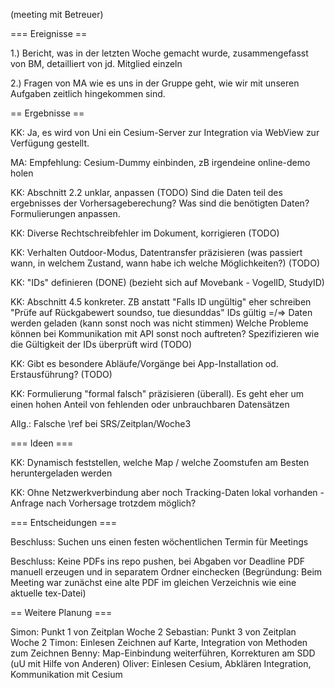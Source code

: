 (meeting mit Betreuer)

=== Ereignisse ==

1.) Bericht, was in der letzten Woche gemacht wurde,
	zusammengefasst von BM, detailliert von jd. Mitglied einzeln

2.) Fragen von MA wie es uns in der Gruppe geht, wie wir mit unseren
	Aufgaben zeitlich hingekommen sind.


== Ergebnisse ==

KK: Ja, es wird von Uni ein Cesium-Server zur Integration via WebView
	zur Verfügung gestellt.

MA: Empfehlung: Cesium-Dummy einbinden, zB irgendeine online-demo holen

KK: Abschnitt 2.2 unklar, anpassen (TODO)
	Sind die Daten teil des ergebnisses der Vorhersageberechung? Was sind die benötigten Daten? Formulierungen anpassen.

KK: Diverse Rechtschreibfehler im Dokument, korrigieren (TODO)

KK: Verhalten Outdoor-Modus, Datentransfer präzisieren (was passiert wann,
	in welchem Zustand, wann habe ich welche Möglichkeiten?) (TODO)

KK: "IDs" definieren (DONE)
	(bezieht sich auf Movebank - VogelID, StudyID)

KK: Abschnitt 4.5 konkreter. ZB anstatt "Falls ID ungültig"
 	eher schreiben "Prüfe auf Rückgabewert soundso, tue diesunddas"
 	IDs gültig =/=> Daten werden geladen (kann sonst noch was nicht stimmen)
	Welche Probleme können bei Kommunikation mit API sonst noch auftreten?
	Spezifizieren wie die Gültigkeit der IDs überprüft wird
	(TODO)

KK: Gibt es besondere Abläufe/Vorgänge bei App-Installation od. Erstausführung?
	(TODO)

KK: Formulierung "formal falsch" präzisieren (überall). 
	Es geht eher um einen hohen Anteil von fehlenden oder unbrauchbaren
	Datensätzen

Allg.: Falsche \ref bei SRS/Zeitplan/Woche3


=== Ideen ===

KK: Dynamisch feststellen, welche Map / welche Zoomstufen am Besten 
	heruntergeladen werden

KK: Ohne Netzwerkverbindung aber noch Tracking-Daten lokal vorhanden - 
	Anfrage nach Vorhersage trotzdem möglich?


=== Entscheidungen ===

Beschluss: Suchen uns einen festen wöchentlichen Termin für Meetings

Beschluss: Keine PDFs ins repo pushen, bei Abgaben vor Deadline PDF
	manuell erzeugen und in separatem Ordner einchecken
	(Begründung: Beim Meeting war zunächst eine alte PDF im gleichen
	 Verzeichnis wie eine aktuelle tex-Datei)


== Weitere Planung ===

Simon: Punkt 1 von Zeitplan Woche 2
Sebastian: Punkt 3 von Zeitplan Woche 2
Timon: Einlesen Zeichnen auf Karte, Integration von Methoden zum Zeichnen
Benny: Map-Einbindung weiterführen, Korrekturen am SDD (uU mit Hilfe von Anderen)
Oliver: Einlesen Cesium, Abklären Integration, Kommunikation mit Cesium
